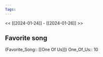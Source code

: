 ```yaml
---
Tags:
---
```

<< [[2024-01-24]] - [[2024-01-26]] >>
## Favorite song
(Favorite_Song:: [[One Of Us]]) 
One_Of_Us:: 10

